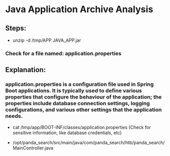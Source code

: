 # Java Application Archive Analysis

## Steps:

 - unzip -d /tmp/APP JAVA_APP.jar

### Check for a file named: application.properties

## Explanation:

### application.properties is a configuration file used in Spring Boot applications. It is typically used to define various properties that configure the behaviour of the application; the properties include database connection settings, logging configurations, and various other settings that the application needs.

 - cat /tmp/app/BOOT-INF/classes/application.properties (Check for sensitive information, like database credentials, etc)

 - /opt/panda_search/src/main/java/com/panda_search/htb/panda_search/MainController.java 

